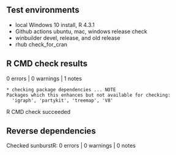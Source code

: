 ## Test environments
* local Windows 10 install, R 4.3.1
* Github actions ubuntu, mac, windows release check
* winbuilder devel, release, and old release
* rhub check_for_cran

## R CMD check results

0 errors | 0 warnings | 1 notes

```
* checking package dependencies ... NOTE
Packages which this enhances but not available for checking:
  'igraph', 'partykit', 'treemap', 'V8'
```

R CMD check succeeded

## Reverse dependencies

Checked sunburstR: 0 errors | 0 warnings | 0 notes


